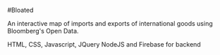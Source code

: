 #Bloated


An interactive map of imports and exports of international goods using Bloomberg's Open Data. 

HTML, CSS, Javascript, JQuery
NodeJS and Firebase for backend
